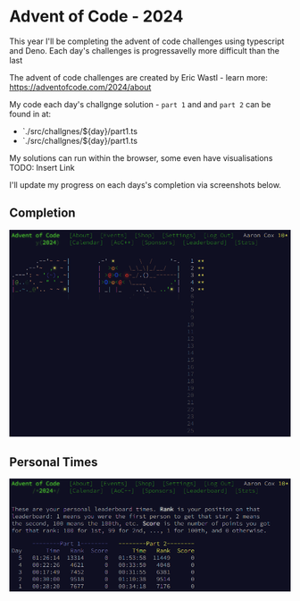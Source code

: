 
# Advent of Code - 2024
This year I'll be completing the advent of code challenges using typescript and Deno.
Each day's challenges is progressavelly more difficult than the last

The advent of code challenges are created by Eric Wastl - learn more: https://adventofcode.com/2024/about


My code each day's challgnge solution - `part 1` and and `part 2` can be found in at:

-  `./src/challgnes/${day}/part1.ts
-  `./src/challgnes/${day}/part1.ts

My solutions can run within the browser, some even have visualisations <br/>
TODO: Insert Link

I'll update my progress on each days's completion via screenshots below.

## Completion
![image](./docs/images/aoc-2024-completion-05.png)


## Personal Times
![image](./docs/images/aoc-2024-times-05.png)